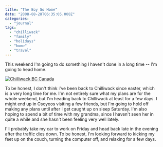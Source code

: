 ```yaml
---
title: "The Boy Go Home"
date: "2008-08-28T06:35:05.000Z"
categories: 
  - "journal"
tags: 
  - "chilliwack"
  - "family"
  - "holidays"
  - "home"
  - "travel"
---
```


This weekend I'm going to do something I haven't done in a long time -- I'm going to head home.

[![Chilliwack BC Canada](http://farm3.static.flickr.com/2368/2134367640_105b8715df.jpg?v=0)](http://flickr.com/photos/duanestorey/2134367640/)

To be honest, I don't think I've been back to Chilliwack since easter, which is a very long time for me. I'm not entirely sure what my plans are for the whole weekend, but I'm heading back to Chilliwack at least for a few days. I might end up in Osoyoos visiting a few friends, but I'm going to hold off making any plans until after I get caught up on sleep Saturday. I'm also hoping to spend a bit of time with my grandma, since I haven't seen her in quite a while and she hasn't been feeling very well lately.

I'll probably take my car to work on Friday and head back late in the evening after the traffic dies down. To be honest, I'm looking forward to kicking my feet up on the couch, turning the computer off, and relaxing for a few days.

